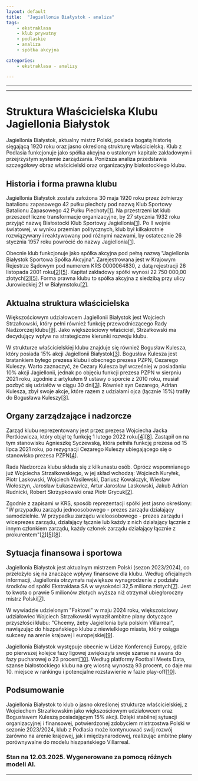 ```yaml
---
layout: default
title:  "Jagiellonia Białystok - analiza"
tags: 
    - ekstraklasa
    - klub prywatny
    - podlaskie
    - analiza
    - spółka akcyjna

categories:
    - ekstraklasa - analizy

---
```


[1]: https://pl.wikipedia.org/wiki/Jagiellonia_Bia%C5%82ystok  
[2]: https://krs-pobierz.pl/jagiellonia-bialystok-sportowa-spolka-akcyjna-i86998  
[3]: https://www.sport.pl/pilka/7,65039,27629673,prezes-pzpn-i-jego-syn-pozbyli-sie-akcji-jagiellonii-bialostocki.html  
[4]: https://pl.wikipedia.org/wiki/Jagiellonia_Bia%C5%82ystok_w_sezonie_2021/2022  
[5]: https://krs-pobierz.pl/jagiellonia-bialystok-sportowa-spolka-akcyjna-i0000064830  
[6]: https://pl.wikipedia.org/wiki/Podbeskidzie_Bielsko-Bia%C5%82a  
[7]: https://www.radio.bialystok.pl/wiadomosci/index/id/240493  
[8]: https://rejestr.io/krs/64830/jagiellonia-bialystok-sportowa  
[9]: https://sport.fakt.pl/wlasciciel-jagiellonii-chcemy-byc-polskim-villarreal/rqqz3vd  
[10]: https://przegladsportowy.onet.pl/pilka-nozna/liga-konferencji-europy/polska-najwiekszym-wygranym-w-lidze-konferencji-brawo-marzenie-moze-sie-spelnic/sfgz4p1  
[11]: https://jagiellonia.pl/ludziejagi  
[12]: https://www.jagiellonia.pl/oklubie  
[13]: https://jagiellonia.net/dzial,8.html  
[14]: https://www.jagiellonia.pl/ludziejagi  
[15]: https://aleo.com/pl/firma/jagiellonia-bialystok-sportowa-spolka-akcyjna  
[16]: https://rejestr.io/krs/64830/jagiellonia-bialystok-sportowa/powiazania  
[17]: https://bi.im-g.pl/im/fe/05/1a/z27285246IER,DLOBI.jpg?sa=X&ved=2ahUKEwj8pIqHjoWMAxUMRKQEHU3SIXcQ_B16BAgBEAI  
[18]: https://sport.tvp.pl/79318784/prezes-jagiellonii-nie-pozwole-na-przejedzenie-pieniedzy-z-mistrzostwa  
[19]: https://sport.tvp.pl/75872723/o-biznesie-sporcie-i-dumie-podlasia-z-szefem-rady-nadzorczej-jagiellonii-bialystok-wojciechem-strzalkowskim-w-jagiellonii-brakowalo-na-wszystko-wywiad  
[20]: https://sportowy24.pl/liga-konferencji-jagiellonia-i-legia-przed-szansa-na-kolejne-miliony-od-uefa/ar/c2-19086141  
[21]: https://poranny.pl/wojciech-strzalkowski-chce-sie-czuc-pomocny-i-potrzebny-wszystkim-staram-sie-poswiecac-czas/ar/c3-17679603  
[22]: https://poranny.pl/atak-na-kibica-z-belgii-po-meczu-w-bialymstoku-wsrod-podejrzanych-jest-zolnierz/ar/c1p2-27358611  
[23]: https://gol24.pl/tyle-legia-warszawa-i-jagiellonia-bialystok-zarobily-juz-w-lidze-konferencji-z-tytulu-premii-a-bedzie-jeszcze-wiecej/ar/c2-18928503  

---

---


# Struktura Właścicielska Klubu Jagiellonia Białystok

Jagiellonia Białystok, aktualny mistrz Polski, posiada bogatą historię sięgającą 1920 roku oraz jasno określoną strukturę właścicielską. Klub z Podlasia funkcjonuje jako spółka akcyjna o ustalonym kapitale zakładowym i przejrzystym systemie zarządzania. Poniższa analiza przedstawia szczegółowy obraz właścicielski oraz organizacyjny białostockiego klubu.

## Historia i forma prawna klubu

Jagiellonia Białystok została założona 30 maja 1920 roku przez żołnierzy batalionu zapasowego 42 pułku piechoty pod nazwą Klub Sportowy Batalionu Zapasowego 42 Pułku Piechoty\[[1]\]. Na przestrzeni lat klub przeszedł liczne transformacje organizacyjne, by 27 stycznia 1932 roku przyjąć nazwę Białostocki Klub Sportowy Jagiellonia\[[1]\]. Po II wojnie światowej, w wyniku przemian politycznych, klub był kilkakrotnie rozwiązywany i reaktywowany pod różnymi nazwami, by ostatecznie 26 stycznia 1957 roku powrócić do nazwy Jagiellonia\[[1]\].

Obecnie klub funkcjonuje jako spółka akcyjna pod pełną nazwą "Jagiellonia Białystok Sportowa Spółka Akcyjna". Zarejestrowana jest w Krajowym Rejestrze Sądowym pod numerem KRS 0000064830, z datą rejestracji 26 listopada 2001 roku\[[2]\]\[[5]\]. Kapitał zakładowy spółki wynosi 22 750 000,00 złotych\[[2]\]\[[5]\]. Forma prawna klubu to spółka akcyjna z siedzibą przy ulicy Jurowieckiej 21 w Białymstoku\[[2]\].

## Aktualna struktura właścicielska

Większościowym udziałowcem Jagiellonii Białystok jest Wojciech Strzałkowski, który pełni również funkcję przewodniczącego Rady Nadzorczej klubu\[[9]\]. Jako większościowy właściciel, Strzałkowski ma decydujący wpływ na strategiczne kierunki rozwoju klubu.

W strukturze właścicielskiej klubu znajduje się również Bogusław Kulesza, który posiada 15% akcji Jagiellonii Białystok\[[3]\]. Bogusław Kulesza jest bratankiem byłego prezesa klubu i obecnego prezesa PZPN, Cezarego Kuleszy. Warto zaznaczyć, że Cezary Kulesza był wcześniej w posiadaniu 10% akcji Jagiellonii, jednak po objęciu funkcji prezesa PZPN w sierpniu 2021 roku, zgodnie z artykułem 9 ustawy o sporcie z 2010 roku, musiał pozbyć się udziałów w ciągu 30 dni\[[3]\]. Również syn Cezarego, Adrian Kulesza, zbył swoje akcje, które razem z udziałami ojca (łącznie 15%) trafiły do Bogusława Kuleszy\[[3]\].

## Organy zarządzające i nadzorcze

Zarząd klubu reprezentowany jest przez prezesa Wojciecha Jacka Pertkiewicza, który objął tę funkcję 1 lutego 2022 roku\[[4]\]\[[8]\]. Zastąpił on na tym stanowisku Agnieszkę Syczewską, która pełniła funkcję prezesa od 15 lipca 2021 roku, po rezygnacji Cezarego Kuleszy ubiegającego się o stanowisko prezesa PZPN\[[4]\].

Rada Nadzorcza klubu składa się z kilkunastu osób. Oprócz wspomnianego już Wojciecha Strzałkowskiego, w jej skład wchodzą: Wojciech Kuryłek, Piotr Laskowski, Wojciech Wasilewski, Dariusz Kowalczyk, Wiesław Wołoszyn, Jarosław Łukaszewicz, Artur Jarosław Laskowski, Jakub Adrian Rudnicki, Robert Skrzypkowski oraz Piotr Grycuk\[[2]\].

Zgodnie z zapisami w KRS, sposób reprezentacji spółki jest jasno określony: "W przypadku zarządu jednoosobowego - prezes zarządu działający samodzielnie. W przypadku zarządu wieloosobowego - prezes zarządu i wiceprezes zarządu, działający łącznie lub każdy z nich działający łącznie z innym członkiem zarządu, każdy członek zarządu działający łącznie z prokurentem"\[[2]\]\[[5]\]\[[8]\].

## Sytuacja finansowa i sportowa

Jagiellonia Białystok jest aktualnym mistrzem Polski (sezon 2023/2024), co przełożyło się na znaczące wpływy finansowe dla klubu. Według oficjalnych informacji, Jagiellonia otrzymała największe wynagrodzenie z podziału środków od spółki Ekstraklasa SA w wysokości 32,5 miliona złotych\[[7]\]. Jest to kwota o prawie 5 milionów złotych wyższa niż otrzymał ubiegłoroczny mistrz Polski\[[7]\].

W wywiadzie udzielonym "Faktowi" w maju 2024 roku, większościowy udziałowiec Wojciech Strzałkowski wyraził ambitne plany dotyczące przyszłości klubu: "Chcemy, żeby Jagiellonia była polskim Villarreal", nawiązując do hiszpańskiego klubu z niewielkiego miasta, który osiąga sukcesy na arenie krajowej i europejskiej\[[9]\].

Jagiellonia Białystok występuje obecnie w Lidze Konferencji Europy, gdzie po pierwszej kolejce fazy ligowej zwiększyła swoje szanse na awans do fazy pucharowej o 23 procent\[[10]\]. Według platformy Football Meets Data, szanse białostockiego klubu na grę wiosną wynoszą 93 procent, co daje mu 10. miejsce w rankingu i potencjalne rozstawienie w fazie play-off\[[10]\].

## Podsumowanie

Jagiellonia Białystok to klub o jasno określonej strukturze właścicielskiej, z Wojciechem Strzałkowskim jako większościowym udziałowcem oraz Bogusławem Kuleszą posiadającym 15% akcji. Dzięki stabilnej sytuacji organizacyjnej i finansowej, potwierdzonej zdobyciem mistrzostwa Polski w sezonie 2023/2024, klub z Podlasia może kontynuować swój rozwój zarówno na arenie krajowej, jak i międzynarodowej, realizując ambitne plany porównywalne do modelu hiszpańskiego Villarreal.




### Stan na 12.03.2025. Wygenerowane za pomocą różnych modeli AI.
---